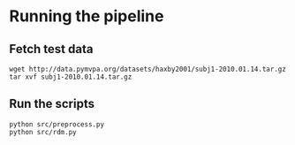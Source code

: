 # Running the pipeline

## Fetch test data

```
wget http://data.pymvpa.org/datasets/haxby2001/subj1-2010.01.14.tar.gz
tar xvf subj1-2010.01.14.tar.gz
```

## Run the scripts

```
python src/preprocess.py
python src/rdm.py
```
